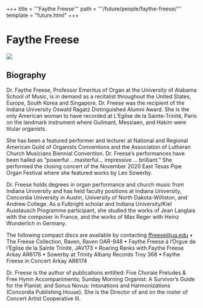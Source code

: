 +++
title = '''Faythe Freese'''
path = '''/future/people/faythe-freese/'''
template = "future.html"
+++

<h1>Faythe Freese</h1>

<img src="https://custom.cvent.com/C3A4539B19F74ABCB6FCE437F6BC0A74/files/event/910aaf2914d44586a56fbd0b3b2c31c0/2ff6d01e3dac4868aaf7f1e17a35bb69.jpg">
<h2>Biography</h2>
<p>Dr. Faythe Freese, Professor Emeritus of Organ at the University of Alabama School of Music, is in demand as a recitalist throughout the United States, Europe, South Korea and Singapore.  Dr. Freese was the recipient of the Indiana University Oswald Ragatz Distinguished Alumni Award.  She is the only American woman to have recorded at L’Eglise de la Sainte-Trinité, Paris on the landmark instrument where Guilmant, Messiaen, and Hakim were titular organists.  

She has been a featured performer and lecturer at National and Regional American Guild of Organists Conventions and the Association of Lutheran Church Musicians Biennial Convention. Dr. Freese’s performances have been hailed as “powerful …masterful… impressive … brilliant.” She performed the closing concert of the November 2020 East Texas Pipe Organ Festival where she featured works by Leo Sowerby.

Dr. Freese holds degrees in organ performance and church music from Indiana University and has held faculty positions at Indiana University, Concordia University in Austin, University of North Dakota-Williston, and Andrew College. As a Fulbright scholar and Indiana University/Kiel Ausstausch Programme participant, she studied the works of Jean Langlais with the composer in France, and the works of Max Reger with Heinz Wunderlich in Germany.  

The following compact discs are available by contacting ffreese@ua.edu
•      The Freese Collection, Raven, Raven OAR-948
•	Faythe Freese à l’Orgue de l’Eglise de la Sainte Trinité, JAV173 
•	Roaring Ranks with Faythe Freese Arkay AR6176
•	Sowerby at Trinity Albany Records Troy 368 
•	Faythe Freese in Concert Arkay AR6174

Dr. Freese is the author of publications entitled: Five Chorale Preludes & Free Hymn Accompaniments; Sunday Morning Organist: A Survivor’s Guide for the Pianist; and Sonus Novus: Intonations and Harmonizations (Concordia Publishing House).  She is the Director of and on the roster of Concert Artist Cooperative III.</p>

